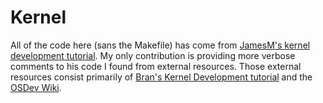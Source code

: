 Kernel
======

All of the code here (sans the Makefile) has come from [JamesM's kernel development tutorial](http://www.jamesmolloy.co.uk/tutorial_html/index.html). My only contribution is providing more verbose comments to his code I found from external resources. Those external resources consist primarily of [Bran's Kernel Development tutorial](http://www.osdever.net/bkerndev/Docs/title.htm) and the [OSDev Wiki](wiki.osdev.org).
